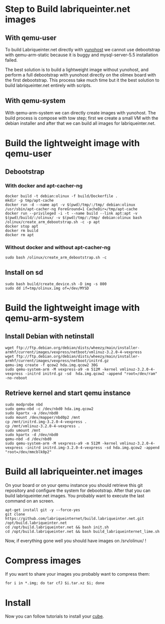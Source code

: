 # Step to Build labriqueinter.net images 

## With qemu-user 
To build Labriqueinter.net directly with [yunohost](https://yunohost.org/) we
cannot use debootstrap with qemu-arm-static because it is buggy and
mysql-server-5.5 installation failed.

The best solution is to build a lightweight image without yunohost, and
perform a full debootstrap with yunohost directly on the olimex board with the
first debootstrap. This process take much time but it the best solution to
build labriqueinter.net entirely with scripts.

## With qemu-system 
With qemu-arm-system we can directly create images with yunohost. The build
process is compose with tow step; first we create a small VM with the debian
installer and after that we can build all images for labriqueinter.net.

# Build the lightweight image with qemu-user

## Debootstrap

### With docker and apt-cacher-ng

```shell
docker build -t debian:olinux -f build/Dockerfile .
mkdir -p tmp/apt-cache
docker run -d --name apt -v $(pwd)/tmp/:/tmp/ debian:olinux /usr/sbin/apt-cacher-ng ForeGround=1 CacheDir=/tmp/apt-cache
docker run --privileged -i -t --name build --link apt:apt -v $(pwd)/build/:/olinux/ -v $(pwd)/tmp/:/tmp/ debian:olinux bash /olinux/create_arm_debootstrap.sh -c -p apt
docker stop apt
docker rm build
docker rm apt
```

### Without docker and without apt-cacher-ng

```shell
sudo bash /olinux/create_arm_debootstrap.sh -c
```

## Install on sd

```shell
sudo bash build/create_device.sh -D img -s 800
sudo dd if=tmp/olinux.img of=/dev/MYSD
```

# Build the lightweight image with qemu-arm-system

## Install Debian with netinstall

```shell
wget ftp://ftp.debian.org/debian/dists/wheezy/main/installer-armhf/current/images/vexpress/netboot/vmlinuz-3.2.0-4-vexpress
wget ftp://ftp.debian.org/debian/dists/wheezy/main/installer-armhf/current/images/vexpress/netboot/initrd.gz
qemu-img create -f qcow2 hda.img.qcow2 30G
sudo qemu-system-arm -M vexpress-a9 -m 512M -kernel vmlinuz-3.2.0-4-vexpress -initrd initrd.gz -sd  hda.img.qcow2 -append "root=/dev/ram" -no-reboot
```

## Retrieve kernel and start qemu instance

```
sudo modprobe nbd
sudo qemu-nbd -c /dev/nbd0 hda.img.qcow2
sudo kpartx -a /dev/nbd0
sudo mount /dev/mapper/nbd0p2 /mnt
cp /mnt/initrd.img-3.2.0-4-vexpress .
cp /mnt/vmlinuz-3.2.0-4-vexpress .
sudo umount /mnt
sudo kpartx -d /dev/nbd0 
qemu-nbd -d /dev/nbd0
sudo qemu-system-arm -M vexpress-a9 -m 512M -kernel vmlinuz-3.2.0-4-vexpress -initrd initrd.img-3.2.0-4-vexpress -sd hda.img.qcow2 -append "root=/dev/mmcblk0p2" 
```

# Build all labriqueinter.net images

On your board or on your qemu instance you should retrieve this git repository
and configure the system for debootstrap. After that you can build
labriqueinter.net images. You probably want to execute the last command on an
screen.

```shell
apt-get install git -y --force-yes
git clone https://github.com/labriqueinternet/build.labriqueinter.net.git /opt/build.labriqueinter.net
cd /opt/build.labriqueinter.net && bash init.sh
cd /opt/build.labriqueinter.net && bash build_labriqueinternet_lime.sh
```

Now, if everything gone well you should have images on /srv/olinux/ !

# Compress images

If you want to share your images you probably want to compress them:

```shell
for i in *.img; do tar cfJ $i.tar.xz $i; done
```

# Install 

Now you can follow tutorials to install your [cube](https://repo.labriqueinter.net/).
